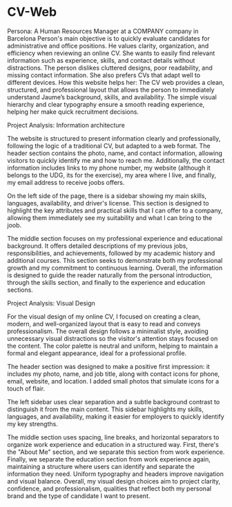 # CV-Web

Persona: 
A Human Resources Manager at a COMPANY company in Barcelona
Person's main objective is to quickly evaluate candidates for administrative and office positions. He values clarity, organization, and efficiency when reviewing an online CV. She wants to easily find relevant information such as experience, skills, and contact details without distractions.
The person dislikes cluttered designs, poor readability, and missing contact information. She also prefers CVs that adapt well to different devices.
How this website helps her: The CV web provides a clean, structured, and professional layout that allows the person to immediately understand Jaume’s background, skills, and availability. The simple visual hierarchy and clear typography ensure a smooth reading experience, helping her make quick recruitment decisions.


Project Analysis: Information architecture

The website is structured to present information clearly and professionally, following the logic of a traditional CV, but adapted to a web format. The header section contains the photo, name, and contact information, allowing visitors to quickly identify me and how to reach me. Additionally, the contact information includes links to my phone number, my website (although it belongs to the UDG, its for the exercise), my area  ​​where I live, and finally, my email address to receive joobs offers.

On the left side of the page, there is a sidebar showing my main skills, languages, availability, and driver's license. This section is designed to highlight the key attributes and practical skills that I can offer to a company, allowing them immediately see my suitability and what I can bring to the joob.

The middle section focuses on my professional experience and educational background. It offers detailed descriptions of my previous jobs, responsibilities, and achievements, followed by my academic history and additional courses. This section seeks to demonstrate both my professional growth and my commitment to continuous learning. Overall, the information is designed to guide the reader naturally from the personal introduction, through the skills section, and finally to the experience and education sections.

Project Analysis: Visual Design

For the visual design of my online CV, I focused on creating a clean, modern, and well-organized layout that is easy to read and conveys professionalism. The overall design follows a minimalist style, avoiding unnecessary visual distractions so the visitor's attention stays focused on the content. The color palette is neutral and uniform, helping to maintain a formal and elegant appearance, ideal for a professional profile.

The header section was designed to make a positive first impression: it includes my photo, name, and job title, along with contact icons for phone, email, website, and location. I added small photos that simulate icons for a touch of flair.

The left sidebar uses clear separation and a subtle background contrast to distinguish it from the main content. This sidebar highlights my skills, languages, and availability, making it easier for employers to quickly identify my key strengths.

The middle section uses spacing, line breaks, and horizontal separators to organize work experience and education in a structured way. First, there's the "About Me" section, and we separate this section from work experience. Finally, we separate the education section from work experience again, maintaining a structure where users can identify and separate the information they need. Uniform typography and headers improve navigation and visual balance. Overall, my visual design choices aim to project clarity, confidence, and professionalism, qualities that reflect both my personal brand and the type of candidate I want to present.



